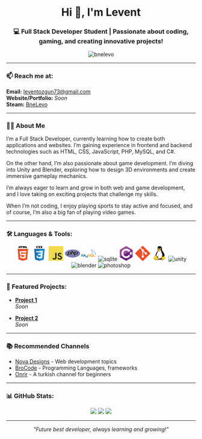 <h1 align="center">Hi 👋, I'm Levent</h1>
<h3 align="center">💻 Full Stack Developer Student | Passionate about coding, gaming, and creating innovative projects!</h3>

<p align="center">
  <img src="https://komarev.com/ghpvc/?username=bnelevo&label=Profile%20views&color=0e75b6&style=flat" alt="bnelevo" />
</p>

---

### 📫 Reach me at:
**Email:** leventozgun73@gmail.com  
**Website/Portfolio:** *Soon*  
**Steam:** [BneLevo](https://steamcommunity.com/profiles/76561199233482335/) 

---

### 👨‍💻 About Me

I’m a Full Stack Developer, currently learning how to create both applications and websites. I’m gaining experience in frontend and backend technologies such as HTML, CSS, JavaScript, PHP, MySQL, and C#.

On the other hand, I’m also passionate about game development. I’m diving into Unity and Blender, exploring how to design 3D environments and create immersive gameplay mechanics.

I’m always eager to learn and grow in both web and game development, and I love taking on exciting projects that challenge my skills.

When I’m not coding, I enjoy playing sports to stay active and focused, and of course, I’m also a big fan of playing video games.

---

### 🛠️ Languages & Tools:
<p align="center">
  <img src="https://raw.githubusercontent.com/devicons/devicon/master/icons/html5/html5-original-wordmark.svg" alt="html5" width="40" />
  <img src="https://raw.githubusercontent.com/devicons/devicon/master/icons/css3/css3-original-wordmark.svg" alt="css3" width="40" />
  <img src="https://raw.githubusercontent.com/devicons/devicon/master/icons/javascript/javascript-original.svg" alt="js" width="40" />
  <img src="https://raw.githubusercontent.com/devicons/devicon/master/icons/php/php-original.svg" alt="php" width="40" />
  <img src="https://raw.githubusercontent.com/devicons/devicon/master/icons/mysql/mysql-original-wordmark.svg" alt="mysql" width="40" />
  <img src="https://www.vectorlogo.zone/logos/sqlite/sqlite-icon.svg" alt="sqlite" width="40" />
  <img src="https://raw.githubusercontent.com/devicons/devicon/master/icons/csharp/csharp-original.svg" alt="csharp" width="40" />
  <img src="https://raw.githubusercontent.com/devicons/devicon/master/icons/git/git-original.svg" alt="git" width="40" />
  <img src="https://raw.githubusercontent.com/devicons/devicon/master/icons/linux/linux-original.svg" alt="linux" width="40" />
  <img src="https://www.vectorlogo.zone/logos/unity3d/unity3d-icon.svg" alt="unity" width="40" />
  <img src="https://upload.wikimedia.org/wikipedia/commons/0/0c/Blender_logo_no_text.svg" alt="blender" width="40" />
  <img src="https://www.adobe.com/content/dam/acom/one-console/icons_rebrand/ps_appicon.svg" alt="photoshop" width="40" />
</p>

---

### 🚀 Featured Projects:

- [**Project 1**](#)  
  *Soon*

- [**Project 2**](#)  
  *Soon*

---

### 📚 Recommended Channels

- [Nova Designs](https://www.youtube.com/@Nova_Designs_) - Web development topics
- [BroCode](https://www.youtube.com/@BroCodez) - Programming Languages, frameworks
- [Onrir](https://www.youtube.com/@onrir/videos) - A turkish channel for beginners

---

### 📊 GitHub Stats:
<p align="center">
  <img src="https://github-readme-stats.vercel.app/api?username=bnelevo&show_icons=true&theme=radical" />
  <img src="https://github-readme-streak-stats.herokuapp.com/?user=bnelevo&theme=radical" />
  <img src="https://github-readme-stats.vercel.app/api/top-langs/?username=bnelevo&layout=compact&theme=radical" />
</p>

---

<p align="center">
  <i>"Future best developer, always learning and growing!"</i>
</p>
